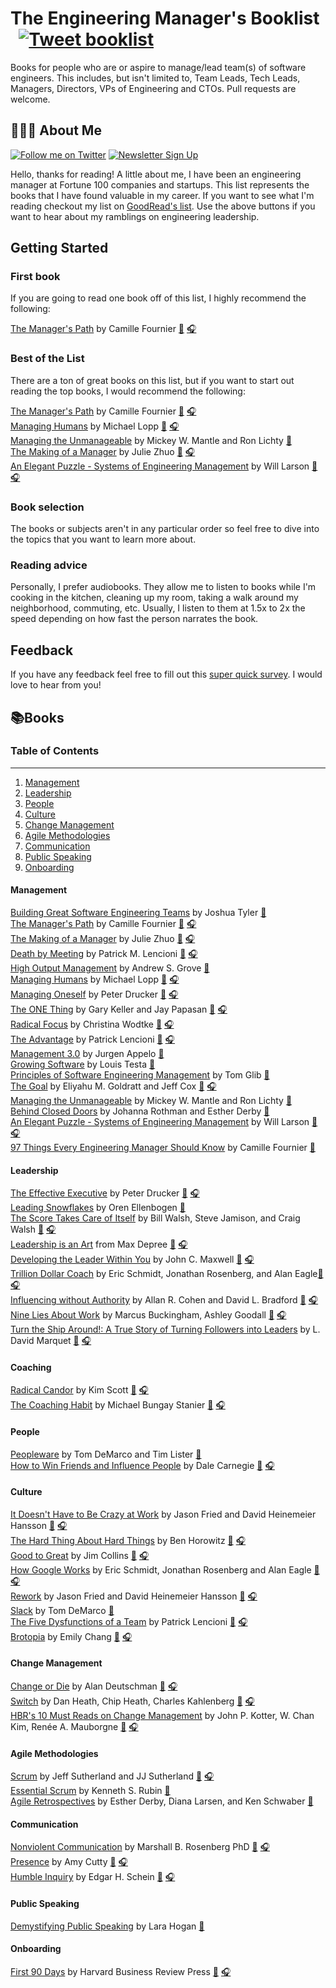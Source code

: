 
# The Engineering Manager's Booklist &nbsp; [![Tweet booklist](https://img.shields.io/twitter/url/https/shields.io.svg?style=social)](https://twitter.com/intent/tweet?text=The%20Engineering%20Manager%27s%20Booklist%20%40jesselpalmer%20https%3A%2F%2Fgithub.com%2Fjesselpalmer%2Fthe-engineering-managers-booklist)

Books for people who are or aspire to manage/lead team(s) of software engineers. This includes, but isn't limited to, Team Leads, Tech Leads, Managers, Directors, VPs of Engineering and CTOs. Pull requests are welcome.  

## 👨🏾‍💻 About Me

 [![Follow me on Twitter](https://img.shields.io/badge/Follow%20me%20on%20Twitter-%40jesselpalmer-blue.svg)](https://twitter.com/jesselpalmer) [![Newsletter Sign Up](https://img.shields.io/badge/Sign%20up%20for%20my%20Newsletter-On%20Engineering%20Leadership-blue.svg)](https://tinyletter.com/jesselpalmer)

Hello, thanks for reading! A little about me, I have been an engineering manager at Fortune 100 companies and startups. This list represents the books that I have found valuable in my career. If you want to see what I'm reading checkout my list on [GoodRead's list](https://www.goodreads.com/review/list/39697003-jesse-palmer?shelf=currently-reading). Use the above buttons if you want to hear about my ramblings on engineering leadership.  

## Getting Started

### First book

If you are going to read one book off of this list, I highly recommend the following:

[The Manager's Path](https://www.amazon.com/gp/product/1491973897/ref=as_li_tl?ie=UTF8&camp=1789&creative=9325&creativeASIN=1491973897&linkCode=as2&tag=ss102520-20&linkId=2ea1cf23d3bf64f72aa01eec941ba59b) by Camille Fournier [📘](https://www.amazon.com/gp/product/1491973897/ref=as_li_tl?ie=UTF8&camp=1789&creative=9325&creativeASIN=1491973897&linkCode=as2&tag=ss102520-20&linkId=2ea1cf23d3bf64f72aa01eec941ba59b) [🎧](https://www.amazon.com/gp/product/B07SV4VDWC/ref=as_li_tl?ie=UTF8&tag=ss102520-20&camp=1789&creative=9325&linkCode=as2&creativeASIN=B07SV4VDWC&linkId=d393bc7736516743a8145c5be25983ee)  

### Best of the List

There are a ton of great books on this list, but if you want to start out reading the top books, I would recommend the following:

[The Manager's Path](https://www.amazon.com/gp/product/1491973897/ref=as_li_tl?ie=UTF8&camp=1789&creative=9325&creativeASIN=1491973897&linkCode=as2&tag=ss102520-20&linkId=2ea1cf23d3bf64f72aa01eec941ba59b) by Camille Fournier [📘](https://www.amazon.com/gp/product/1491973897/ref=as_li_tl?ie=UTF8&camp=1789&creative=9325&creativeASIN=1491973897&linkCode=as2&tag=ss102520-20&linkId=2ea1cf23d3bf64f72aa01eec941ba59b) [🎧](https://www.amazon.com/gp/product/B07SV4VDWC/ref=as_li_tl?ie=UTF8&tag=ss102520-20&camp=1789&creative=9325&linkCode=as2&creativeASIN=B07SV4VDWC&linkId=d393bc7736516743a8145c5be25983ee)  
[Managing Humans](https://www.amazon.com/gp/product/1484221575/ref=as_li_tl?ie=UTF8&camp=1789&creative=9325&creativeASIN=1484221575&linkCode=as2&tag=ss102520-20&linkId=25ce2c9079ddf2f5b86d0c9f301c274d) by Michael Lopp [📘](https://www.amazon.com/gp/product/1484221575/ref=as_li_tl?ie=UTF8&camp=1789&creative=9325&creativeASIN=1484221575&linkCode=as2&tag=ss102520-20&linkId=25ce2c9079ddf2f5b86d0c9f301c274d) [🎧](https://www.amazon.com/Managing-Humans-Humorous-Software-Engineering/dp/B08965CMSS/ref=as_li_ss_tl?dchild=1&keywords=Managing+Humans+audiobook&qid=1603683568&sr=8-7&linkCode=ll1&tag=ss102520-20&linkId=532a57960dacde84db1439f530bc5480&language=en_US)  
[Managing the Unmanageable](https://www.amazon.com/gp/product/0135667364/ref=as_li_tl?ie=UTF8&tag=ss102520-20&camp=1789&creative=9325&linkCode=as2&creativeASIN=0135667364&linkId=d87a2d7f0a59867631ce11a03d97f24f) by Mickey W. Mantle and Ron Lichty [📘](https://www.amazon.com/gp/product/0135667364/ref=as_li_tl?ie=UTF8&tag=ss102520-20&camp=1789&creative=9325&linkCode=as2&creativeASIN=0135667364&linkId=d87a2d7f0a59867631ce11a03d97f24f)  
[The Making of a Manager](https://www.amazon.com/gp/product/0735219567/ref=as_li_tl?ie=UTF8&tag=ss102520-20&camp=1789&creative=9325&linkCode=as2&creativeASIN=0735219567&linkId=b8d722c637c773ca71a15bc5099e3c15) by Julie Zhuo [📘](https://www.amazon.com/gp/product/0735219567/ref=as_li_tl?ie=UTF8&tag=ss102520-20&camp=1789&creative=9325&linkCode=as2&creativeASIN=0735219567&linkId=b8d722c637c773ca71a15bc5099e3c15) [🎧](https://www.amazon.com/Making-Manager-What-Everyone-Looks/dp/B07NGSZGFG/ref=as_li_ss_tl?_encoding=UTF8&qid=&sr=&linkCode=ll1&tag=ss102520-20&linkId=b29bd173df1b9fe8a7bb6897faf3db85&language=en_US)  
[An Elegant Puzzle - Systems of Engineering Management](https://www.amazon.com/gp/product/1732265186/ref=as_li_tl?ie=UTF8&tag=ss102520-20&camp=1789&creative=9325&linkCode=as2&creativeASIN=1732265186&linkId=0afb1256592ee01fc265de7a109bf8e5) by Will Larson [📘](https://www.amazon.com/gp/product/1732265186/ref=as_li_tl?ie=UTF8&tag=ss102520-20&camp=1789&creative=9325&linkCode=as2&creativeASIN=1732265186&linkId=0afb1256592ee01fc265de7a109bf8e5) [🎧](https://www.amazon.com/Elegant-Puzzle-Systems-Engineering-Management/dp/B07SH1DXXM/ref=as_li_ss_tl?dchild=1&keywords=An+Elegant+Puzzle+-+Systems+of+Engineering+Management&qid=1603683914&s=audible&sr=1-1&linkCode=ll1&tag=ss102520-20&linkId=a2def73a81f52b860a75f154283f1983&language=en_US)  

### Book selection

The books or subjects aren't in any particular order so feel free to dive into the topics that you want to learn more about.

### Reading advice

Personally, I prefer audiobooks. They allow me to listen to books while I'm cooking in the kitchen, cleaning up my room, taking a walk around my neighborhood, commuting, etc. Usually, I listen to them at 1.5x to 2x the speed depending on how fast the person narrates the book.

## Feedback

If you have any feedback feel free to fill out this [super quick survey](https://www.surveymonkey.com/r/5PTJNRW). I would love to hear from you!

## 📚Books

### Table of Contents

---

1. [Management](#management)
1. [Leadership](#leadership)
1. [People](#people)
1. [Culture](#culture)
1. [Change Management](#change-management)
1. [Agile Methodologies](#agile-methodologies)
1. [Communication](#communication)
1. [Public Speaking](#public-speaking)
1. [Onboarding](#onboarding)

#### Management

[Building Great Software Engineering Teams](https://www.amazon.com/Building-Great-Software-Engineering-Teams/dp/1484211340/ref=as_li_ss_tl?dchild=1&keywords=Building+Great+Software+Engineering+Teams&qid=1604182521&sr=8-1&linkCode=ll1&tag=ss102520-20&linkId=b529b0160fe47f428bbea6f8c467e9a9&language=en_US) by Joshua Tyler [📘](https://www.amazon.com/Building-Great-Software-Engineering-Teams/dp/1484211340/ref=as_li_ss_tl?dchild=1&keywords=Building+Great+Software+Engineering+Teams&qid=1604182521&sr=8-1&linkCode=ll1&tag=ss102520-20&linkId=b529b0160fe47f428bbea6f8c467e9a9&language=en_US)  
[The Manager's Path](https://www.amazon.com/gp/product/1491973897/ref=as_li_tl?ie=UTF8&camp=1789&creative=9325&creativeASIN=1491973897&linkCode=as2&tag=ss102520-20&linkId=2ea1cf23d3bf64f72aa01eec941ba59b) by Camille Fournier [📘](https://www.amazon.com/gp/product/1491973897/ref=as_li_tl?ie=UTF8&camp=1789&creative=9325&creativeASIN=1491973897&linkCode=as2&tag=ss102520-20&linkId=2ea1cf23d3bf64f72aa01eec941ba59b) [🎧](https://www.amazon.com/gp/product/B07SV4VDWC/ref=as_li_tl?ie=UTF8&tag=ss102520-20&camp=1789&creative=9325&linkCode=as2&creativeASIN=B07SV4VDWC&linkId=d393bc7736516743a8145c5be25983ee)  
[The Making of a Manager](https://www.amazon.com/gp/product/0735219567/ref=as_li_tl?ie=UTF8&tag=ss102520-20&camp=1789&creative=9325&linkCode=as2&creativeASIN=0735219567&linkId=b8d722c637c773ca71a15bc5099e3c15) by Julie Zhuo [📘](https://www.amazon.com/gp/product/0735219567/ref=as_li_tl?ie=UTF8&tag=ss102520-20&camp=1789&creative=9325&linkCode=as2&creativeASIN=0735219567&linkId=b8d722c637c773ca71a15bc5099e3c15) [🎧](https://www.amazon.com/Making-Manager-What-Everyone-Looks/dp/B07NGSZGFG/ref=as_li_ss_tl?_encoding=UTF8&qid=&sr=&linkCode=ll1&tag=ss102520-20&linkId=b29bd173df1b9fe8a7bb6897faf3db85&language=en_US)  
[Death by Meeting](https://www.amazon.com/Death-Meeting-Leadership-Solving-Business/dp/0787968056/ref=as_li_ss_tl?_encoding=UTF8&qid=1604182669&sr=1-1&linkCode=ll1&tag=ss102520-20&linkId=8eb29e7b21145c8d3a9c3337455cb0a8&language=en_US) by Patrick M. Lencioni [📘](https://www.amazon.com/Death-Meeting-Leadership-Solving-Business/dp/0787968056/ref=as_li_ss_tl?_encoding=UTF8&qid=1604182669&sr=1-1&linkCode=ll1&tag=ss102520-20&linkId=8eb29e7b21145c8d3a9c3337455cb0a8&language=en_US) [🎧](https://www.amazon.com/Death-by-Meeting-Patrick-Lencioni-audiobook/dp/B0001ZYZLO/ref=as_li_ss_tl?dchild=1&keywords=Death+by+Meeting&qid=1604182669&s=audible&sr=1-1&linkCode=ll1&tag=ss102520-20&linkId=84210967b4a06546202e57ef4f47b91a&language=en_US)  
[High Output Management](https://www.amazon.com/High-Output-Management-Andrew-Grove/dp/0679762884/ref=as_li_ss_tl?dchild=1&keywords=High+Output+Management&qid=1604182785&s=books&sr=1-1&linkCode=ll1&tag=ss102520-20&linkId=f6b91a740c6beecd39f4a0bd22287538&language=en_US) by Andrew S. Grove [📘](https://www.amazon.com/High-Output-Management-Andrew-Grove/dp/0679762884/ref=as_li_ss_tl?dchild=1&keywords=High+Output+Management&qid=1604182785&s=books&sr=1-1&linkCode=ll1&tag=ss102520-20&linkId=f6b91a740c6beecd39f4a0bd22287538&language=en_US)  
[Managing Humans](https://www.amazon.com/gp/product/1484221575/ref=as_li_tl?ie=UTF8&camp=1789&creative=9325&creativeASIN=1484221575&linkCode=as2&tag=ss102520-20&linkId=25ce2c9079ddf2f5b86d0c9f301c274d) by Michael Lopp [📘](https://www.amazon.com/gp/product/1484221575/ref=as_li_tl?ie=UTF8&camp=1789&creative=9325&creativeASIN=1484221575&linkCode=as2&tag=ss102520-20&linkId=25ce2c9079ddf2f5b86d0c9f301c274d) [🎧](https://www.amazon.com/Managing-Humans-Humorous-Software-Engineering/dp/B08965CMSS/ref=as_li_ss_tl?dchild=1&keywords=Managing+Humans+audiobook&qid=1603683568&sr=8-7&linkCode=ll1&tag=ss102520-20&linkId=532a57960dacde84db1439f530bc5480&language=en_US)  
[Managing Oneself](https://www.amazon.com/Managing-Oneself-Harvard-Business-Classics/dp/142212312X/ref=as_li_ss_tl?dchild=1&keywords=Managing+Oneself&qid=1604182863&s=books&sr=1-1&linkCode=ll1&tag=ss102520-20&linkId=eba16571428f52ccccfd23460da7ba43&language=en_US) by Peter Drucker [📘](https://www.amazon.com/Managing-Oneself-Harvard-Business-Classics/dp/142212312X/ref=as_li_ss_tl?dchild=1&keywords=Managing+Oneself&qid=1604182863&s=books&sr=1-1&linkCode=ll1&tag=ss102520-20&linkId=eba16571428f52ccccfd23460da7ba43&language=en_US) [🎧](https://www.amazon.com/Managing-Oneself-Peter-F-Drucker-audiobook-dp-B0018KTQEC/dp/B0018KTQEC/ref=as_li_ss_tl?_encoding=UTF8&me=&qid=1604182863&linkCode=ll1&tag=ss102520-20&linkId=0ab5571d3567e8a03b4b508e94fda16f&language=en_US)  
[The ONE Thing](https://www.amazon.com/ONE-Thing-Surprisingly-Extraordinary-Results/dp/1885167776/ref=as_li_ss_tl?_encoding=UTF8&qid=1604182947&sr=1-1&linkCode=ll1&tag=ss102520-20&linkId=67be6d5c9009695a71c82f4914c880ca&language=en_US) by Gary Keller and Jay Papasan [📘](https://www.amazon.com/ONE-Thing-Surprisingly-Extraordinary-Results/dp/1885167776/ref=as_li_ss_tl?_encoding=UTF8&qid=1604182947&sr=1-1&linkCode=ll1&tag=ss102520-20&linkId=67be6d5c9009695a71c82f4914c880ca&language=en_US) [🎧](https://www.amazon.com/The-ONE-Thing-audiobook/dp/B00FPVS27W/ref=as_li_ss_tl?dchild=1&keywords=The+ONE+Thing&qid=1604182947&s=audible&sr=1-1&linkCode=ll1&tag=ss102520-20&linkId=99d99886d4d7f89d79658a0ee7138fa9&language=en_US)  
[Radical Focus](https://www.amazon.com/Radical-Focus-Achieving-Important-Objectives/dp/0996006028/ref=as_li_ss_tl?dchild=1&keywords=Radical+Focus&qid=1604183062&s=books&sr=1-1&linkCode=ll1&tag=ss102520-20&linkId=4752bbdc8c021cf3428bf035630b5c1a&language=en_US) by Christina Wodtke [📘](https://www.amazon.com/Radical-Focus-Achieving-Important-Objectives/dp/0996006028/ref=as_li_ss_tl?dchild=1&keywords=Radical+Focus&qid=1604183062&s=books&sr=1-1&linkCode=ll1&tag=ss102520-20&linkId=4752bbdc8c021cf3428bf035630b5c1a&language=en_US) [🎧](https://www.amazon.com/Radical-Focus-Christina-R-Wodtke-audiobook/dp/B01M2V4GAB/ref=as_li_ss_tl?_encoding=UTF8&qid=1604183062&sr=1-1&linkCode=ll1&tag=ss102520-20&linkId=a4857a963bf8ac41158b27004dab777e&language=en_US)  
[The Advantage](https://www.amazon.com/Advantage-Organizational-Health-Everything-Business/dp/0470941529/ref=as_li_ss_tl?ie=UTF8&aaxitk=e3RHSN3kd-gBpVaSCdjzHQ&hsa_cr_id=3861155770301&ref_=sbx_be_s_sparkle_td_asin_1&linkCode=ll1&tag=ss102520-20&linkId=c3faef98ddda90b2854863267639ba27&language=en_US) by Patrick Lencioni [📘](https://www.amazon.com/Advantage-Organizational-Health-Everything-Business/dp/0470941529/ref=as_li_ss_tl?ie=UTF8&aaxitk=e3RHSN3kd-gBpVaSCdjzHQ&hsa_cr_id=3861155770301&ref_=sbx_be_s_sparkle_td_asin_1&linkCode=ll1&tag=ss102520-20&linkId=c3faef98ddda90b2854863267639ba27&language=en_US) [🎧](https://www.amazon.com/gp/product/B007MIWCAY/ref=as_li_ss_tl?ie=UTF8&linkCode=ll1&tag=ss102520-20&linkId=c05262830cb8973d573079793ea48794&language=en_US)  
[Management 3.0](https://www.amazon.com/gp/product/0321712471/ref=as_li_ss_tl?ie=UTF8&linkCode=ll1&tag=ss102520-20&linkId=3eb9cf60c14bd946041aa0558f7537be&language=en_US) by Jurgen Appelo [📘](https://www.amazon.com/gp/product/0321712471/ref=as_li_ss_tl?ie=UTF8&linkCode=ll1&tag=ss102520-20&linkId=3eb9cf60c14bd946041aa0558f7537be&language=en_US)  
[Growing Software](https://www.amazon.com/Growing-Software-Strategies-Managing-Engineers/dp/1593271832/ref=as_li_ss_tl?dchild=1&keywords=Growing+Software&qid=1604183411&s=books&sr=1-2&linkCode=ll1&tag=ss102520-20&linkId=c364a9285130612e51edc1c0a4ca8244&language=en_US) by Louis Testa [📘](https://www.amazon.com/Growing-Software-Strategies-Managing-Engineers/dp/1593271832/ref=as_li_ss_tl?dchild=1&keywords=Growing+Software&qid=1604183411&s=books&sr=1-2&linkCode=ll1&tag=ss102520-20&linkId=c364a9285130612e51edc1c0a4ca8244&language=en_US)  
[Principles of Software Engineering Management](https://www.amazon.com/Principles-Software-Engineering-Management-Gilb/dp/0201192462/ref=as_li_ss_tl?dchild=1&keywords=Principles+of+Software+Engineering+Management&qid=1604183526&s=books&sr=1-2&linkCode=ll1&tag=ss102520-20&linkId=1e69d4c17a91cdfdf99067f58d36ec56&language=en_US) by Tom Glib [📘](https://www.amazon.com/Principles-Software-Engineering-Management-Gilb/dp/0201192462/ref=as_li_ss_tl?dchild=1&keywords=Principles+of+Software+Engineering+Management&qid=1604183526&s=books&sr=1-2&linkCode=ll1&tag=ss102520-20&linkId=1e69d4c17a91cdfdf99067f58d36ec56&language=en_US)  
[The Goal](https://www.amazon.com/Goal-Process-Ongoing-Improvement/dp/0884271951/ref=as_li_ss_tl?dchild=1&keywords=The+Goal&qid=1604183641&s=books&sr=1-3&linkCode=ll1&tag=ss102520-20&linkId=4131e0a0856d80a8dd877477425c05b4&language=en_US) by Eliyahu M. Goldratt and Jeff Cox [📘](https://www.amazon.com/Goal-Process-Ongoing-Improvement/dp/0884271951/ref=as_li_ss_tl?dchild=1&keywords=The+Goal&qid=1604183641&s=books&sr=1-3&linkCode=ll1&tag=ss102520-20&linkId=4131e0a0856d80a8dd877477425c05b4&language=en_US) [🎧](https://www.amazon.com/The-Goal-audiobook/dp/B00IFGGDA2/ref=as_li_ss_tl?_encoding=UTF8&qid=1604183641&sr=1-3&linkCode=ll1&tag=ss102520-20&linkId=d5b68659b83d500483b4cdceaf049ba8&language=en_US)  
[Managing the Unmanageable](https://www.amazon.com/Managing-Unmanageable-2nd-Mickey-Mantle/dp/0135667364/ref=as_li_ss_tl?crid=1XQ1RNHCOT6N1&dchild=1&keywords=managing+the+unmanageable&qid=1604183761&sprefix=Managing+the+Unmanageable,audible,220&sr=8-2&linkCode=ll1&tag=ss102520-20&linkId=cbfe4deadb09882d9bdfa090acb9e64c&language=en_US) by Mickey W. Mantle and Ron Lichty [📘](https://www.amazon.com/Managing-Unmanageable-2nd-Mickey-Mantle/dp/0135667364/ref=as_li_ss_tl?crid=1XQ1RNHCOT6N1&dchild=1&keywords=managing+the+unmanageable&qid=1604183761&sprefix=Managing+the+Unmanageable,audible,220&sr=8-2&linkCode=ll1&tag=ss102520-20&linkId=cbfe4deadb09882d9bdfa090acb9e64c&language=en_US)  
[Behind Closed Doors](https://www.amazon.com/Behind-Closed-Doors-Management-Programmers-dp-0976694026/dp/0976694026/ref=as_li_ss_tl?_encoding=UTF8&me=&qid=&linkCode=ll1&tag=ss102520-20&linkId=a352bbfd156b54dcf01706b9e3b8b27b&language=en_US) by Johanna Rothman and Esther Derby [📘](https://www.amazon.com/Behind-Closed-Doors-Management-Programmers-dp-0976694026/dp/0976694026/ref=as_li_ss_tl?_encoding=UTF8&me=&qid=&linkCode=ll1&tag=ss102520-20&linkId=a352bbfd156b54dcf01706b9e3b8b27b&language=en_US)  
[An Elegant Puzzle - Systems of Engineering Management](https://www.amazon.com/gp/product/1732265186/ref=as_li_tl?ie=UTF8&tag=ss102520-20&camp=1789&creative=9325&linkCode=as2&creativeASIN=1732265186&linkId=0afb1256592ee01fc265de7a109bf8e5) by Will Larson [📘](https://www.amazon.com/gp/product/1732265186/ref=as_li_tl?ie=UTF8&tag=ss102520-20&camp=1789&creative=9325&linkCode=as2&creativeASIN=1732265186&linkId=0afb1256592ee01fc265de7a109bf8e5) [🎧](https://www.amazon.com/Elegant-Puzzle-Systems-Engineering-Management/dp/B07SH1DXXM/ref=as_li_ss_tl?dchild=1&keywords=An+Elegant+Puzzle+-+Systems+of+Engineering+Management&qid=1603683914&s=audible&sr=1-1&linkCode=ll1&tag=ss102520-20&linkId=a2def73a81f52b860a75f154283f1983&language=en_US)  
[97 Things Every Engineering Manager Should Know](https://www.amazon.com/Things-Every-Engineering-Manager-Should/dp/1492050903/ref=as_li_ss_tl?dchild=1&keywords=97+Things+Every+Engineering+Manager+Should+Know&qid=1604183960&s=books&sr=1-2&linkCode=ll1&tag=ss102520-20&linkId=8cf77362ab0f3808b9059d80eeba52d8&language=en_US) by Camille Fournier [📘](https://www.amazon.com/Things-Every-Engineering-Manager-Should/dp/1492050903/ref=as_li_ss_tl?dchild=1&keywords=97+Things+Every+Engineering+Manager+Should+Know&qid=1604183960&s=books&sr=1-2&linkCode=ll1&tag=ss102520-20&linkId=8cf77362ab0f3808b9059d80eeba52d8&language=en_US)  

#### Leadership

[The Effective Executive](https://www.amazon.com/gp/product/0060833459/ref=as_li_ss_tl?ie=UTF8&linkCode=ll1&tag=ss102520-20&linkId=96ad734172a9d3add6e4ec33e45f80e2&language=en_US) by Peter Drucker [📘](https://www.amazon.com/gp/product/0060833459/ref=as_li_ss_tl?ie=UTF8&linkCode=ll1&tag=ss102520-20&linkId=96ad734172a9d3add6e4ec33e45f80e2&language=en_US) [🎧](https://www.amazon.com/The-Effective-Executive-audiobook/dp/B01N51TCT1/ref=as_li_ss_tl?_encoding=UTF8&qid=&sr=&linkCode=ll1&tag=ss102520-20&linkId=fe377721a259287ab37356d2565a1320&language=en_US)  
[Leading Snowflakes](http://leadingsnowflakes.com) by Oren Ellenbogen [📘](http://leadingsnowflakes.com)  
[The Score Takes Care of Itself](https://www.amazon.com/Score-Takes-Care-Itself-Philosophy/dp/1591843472/ref=as_li_ss_tl?dchild=1&keywords=The+Score+Takes+Care+of+Itself&qid=1604968572&sr=8-1&linkCode=ll1&tag=ss102520-20&linkId=cb29bab3de084ff1bfd847a4985f64ec&language=en_US) by Bill Walsh, Steve Jamison, and Craig Walsh [📘](https://www.amazon.com/Score-Takes-Care-Itself-Philosophy/dp/1591843472/ref=as_li_ss_tl?dchild=1&keywords=The+Score+Takes+Care+of+Itself&qid=1604968572&sr=8-1&linkCode=ll1&tag=ss102520-20&linkId=cb29bab3de084ff1bfd847a4985f64ec&language=en_US) [🎧](https://www.amazon.com/Score-Takes-Care-of-Itself-audiobook/dp/B002OT6FXG/ref=as_li_ss_tl?_encoding=UTF8&qid=1604968572&sr=8-1&linkCode=ll1&tag=ss102520-20&linkId=8e29d5ce1a3f4beb8d6a431f46abf11d&language=en_US)  
[Leadership is an Art](https://www.amazon.com/Leadership-Art-Max-Depree/dp/0385512465/ref=as_li_ss_tl?_encoding=UTF8&qid=&sr=&linkCode=ll1&tag=ss102520-20&linkId=d5f76a253221d875145e94c7ee056eb1&language=en_US) from Max Depree [📘](https://www.amazon.com/Leadership-Art-Max-Depree/dp/0385512465/ref=as_li_ss_tl?_encoding=UTF8&qid=&sr=&linkCode=ll1&tag=ss102520-20&linkId=d5f76a253221d875145e94c7ee056eb1&language=en_US) [🎧](https://www.amazon.com/Leadership-Is-an-Art-audiobook/dp/B00005461F/ref=as_li_ss_tl?_encoding=UTF8&qid=&sr=&linkCode=ll1&tag=ss102520-20&linkId=fab4f4e016fac8dc52bd5d9f8ab6aecd&language=en_US)  
[Developing the Leader Within You](https://www.amazon.com/Developing-Leader-Within-You-2-0/dp/0718074084/ref=as_li_ss_tl?dchild=1&keywords=Developing+the+Leader+Within+You&qid=1604968721&sr=8-2&linkCode=ll1&tag=ss102520-20&linkId=e0162743c4c81a8bc237ac322b86cc97&language=en_US) by John C. Maxwell [📘](https://www.amazon.com/Developing-Leader-Within-You-2-0/dp/0718074084/ref=as_li_ss_tl?dchild=1&keywords=Developing+the+Leader+Within+You&qid=1604968721&sr=8-2&linkCode=ll1&tag=ss102520-20&linkId=e0162743c4c81a8bc237ac322b86cc97&language=en_US) [🎧](https://www.amazon.com/Developing-Leader-Within-You-2-0/dp/B0786ZNL3D/ref=as_li_ss_tl?_encoding=UTF8&qid=1604968721&sr=8-2&linkCode=ll1&tag=ss102520-20&linkId=c7ca561c8b8b3711aafb24a9f4f02b0e&language=en_US)  
[Trillion Dollar Coach](https://www.amazon.com/Trillion-Dollar-Coach-Leadership-Playbook/dp/0062839268/ref=as_li_ss_tl?dchild=1&keywords=Trillion+Dollar+Coach&qid=1604968783&sr=8-2&linkCode=ll1&tag=ss102520-20&linkId=1c0532b466791a43eca7e251b0b25f04&language=en_US)
by Eric Schmidt, Jonathan Rosenberg, and Alan Eagle[📘](https://www.amazon.com/Trillion-Dollar-Coach-Leadership-Playbook/dp/0062839268/ref=as_li_ss_tl?dchild=1&keywords=Trillion+Dollar+Coach&qid=1604968783&sr=8-2&linkCode=ll1&tag=ss102520-20&linkId=1c0532b466791a43eca7e251b0b25f04&language=en_US) [🎧](https://www.amazon.com/Trillion-Dollar-Coach-audiobook/dp/B07MVKGV9V/ref=as_li_ss_tl?_encoding=UTF8&qid=1604968783&sr=8-2&linkCode=ll1&tag=ss102520-20&linkId=c029d73fecd48a6a16bbf5c6f167e094&language=en_US)  
[Influencing without Authority](https://www.amazon.com/Influence-Without-Authority-Allan-Cohen/dp/1119347718/ref=as_li_ss_tl?dchild=1&keywords=Influencing+without+Authority&qid=1604968841&sr=8-1&linkCode=ll1&tag=ss102520-20&linkId=ab0c30106c3d113efb80b369aeb30162&language=en_US) by Allan R. Cohen and David L. Bradford [📘](https://www.amazon.com/Influence-Without-Authority-Allan-Cohen/dp/1119347718/ref=as_li_ss_tl?dchild=1&keywords=Influencing+without+Authority&qid=1604968841&sr=8-1&linkCode=ll1&tag=ss102520-20&linkId=ab0c30106c3d113efb80b369aeb30162&language=en_US) [🎧](https://www.amazon.com/Influence-Without-Authority-3rd-Edition/dp/B0783QP5KH/ref=as_li_ss_tl?_encoding=UTF8&qid=1604968841&sr=8-1&linkCode=ll1&tag=ss102520-20&linkId=728017d526eeaf3db1a31a18a7726bc3&language=en_US)  
[Nine Lies About Work](https://www.amazon.com/Nine-Lies-about-Work-Freethinking/dp/1633696308/ref=as_li_ss_tl?dchild=1&keywords=Nine+Lies+About+Work&qid=1604968919&sr=8-1&linkCode=ll1&tag=ss102520-20&linkId=942234d396100b9a0965d0a2cf4d9100&language=en_US) by Marcus Buckingham, Ashley Goodall [📘](https://www.amazon.com/Nine-Lies-about-Work-Freethinking/dp/1633696308/ref=as_li_ss_tl?dchild=1&keywords=Nine+Lies+About+Work&qid=1604968919&sr=8-1&linkCode=ll1&tag=ss102520-20&linkId=942234d396100b9a0965d0a2cf4d9100&language=en_US) [🎧](https://www.amazon.com/Nine-Lies-About-Work-audiobook/dp/B07Q3J5MK3/ref=as_li_ss_tl?_encoding=UTF8&qid=1604968919&sr=8-1&linkCode=ll1&tag=ss102520-20&linkId=373200e444fd4493220503d2d9035926&language=en_US)  
[Turn the Ship Around!: A True Story of Turning Followers into Leaders](https://www.amazon.com/Turn-Ship-Around-Turning-Followers/dp/1591846404/ref=as_li_ss_tl?dchild=1&keywords=Turn+the+Ship+Around!:+A+True+Story+of+Turning+Followers+into+Leaders&qid=1604968977&sr=8-1&linkCode=ll1&tag=ss102520-20&linkId=ce184feacdd4b9670d255bf8babcbcd4&language=en_US) by L. David Marquet [📘](https://www.amazon.com/Turn-Ship-Around-Turning-Followers/dp/1591846404/ref=as_li_ss_tl?dchild=1&keywords=Turn+the+Ship+Around!:+A+True+Story+of+Turning+Followers+into+Leaders&qid=1604968977&sr=8-1&linkCode=ll1&tag=ss102520-20&linkId=ce184feacdd4b9670d255bf8babcbcd4&language=en_US) [🎧](https://www.amazon.com/Turn-Ship-Around-L-David-Marquet-audiobook/dp/B00CTDYYG2/ref=as_li_ss_tl?_encoding=UTF8&qid=1604968977&sr=8-1&linkCode=ll1&tag=ss102520-20&linkId=b85171de9c78f40cc0704343c36f933b&language=en_US)  

#### Coaching

[Radical Candor](https://www.amazon.com/Radical-Candor-Revised-Kick-Ass-Humanity/dp/1250235375/ref=as_li_ss_tl?_encoding=UTF8&qid=&sr=&linkCode=ll1&tag=ss102520-20&linkId=9ce5d834ef3703066165a930e4400a20&language=en_US) by Kim Scott [📘](https://www.amazon.com/Radical-Candor-Revised-Kick-Ass-Humanity/dp/1250235375/ref=as_li_ss_tl?_encoding=UTF8&qid=&sr=&linkCode=ll1&tag=ss102520-20&linkId=9ce5d834ef3703066165a930e4400a20&language=en_US) [🎧](https://www.amazon.com/Radical-Candor-Kim-Scott/dp/B01MY574EE/ref=as_li_ss_tl?_encoding=UTF8&qid=&sr=&linkCode=ll1&tag=ss102520-20&linkId=9898d6695e325ba09dd769356309a6a1&language=en_US)  
[The Coaching Habit](https://www.amazon.com/Coaching-Habit-Less-Change-Forever/dp/0978440749/ref=as_li_ss_tl?_encoding=UTF8&qid=1605043475&sr=1-1&linkCode=ll1&tag=ss102520-20&linkId=90472aa2b46da886734cdd2e3b57d501&language=en_US) by Michael Bungay Stanier [📘](https://www.amazon.com/Coaching-Habit-Less-Change-Forever/dp/0978440749/ref=as_li_ss_tl?_encoding=UTF8&qid=1605043475&sr=1-1&linkCode=ll1&tag=ss102520-20&linkId=90472aa2b46da886734cdd2e3b57d501&language=en_US) [🎧](https://www.amazon.com/The-Coaching-Habit-audiobook/dp/B01HH7IORO/ref=as_li_ss_tl?dchild=1&keywords=The+Coaching+Habit&qid=1605043475&s=audible&sr=1-1&linkCode=ll1&tag=ss102520-20&linkId=108c2af8988f45724d33ec8a9b1ed5c8&language=en_US)  

#### People

[Peopleware](https://www.amazon.com/gp/product/0321934113/ref=as_li_ss_tl?ie=UTF8&linkCode=ll1&tag=ss102520-20&linkId=76ee24210f163b94e8446aaacbd8818a&language=en_US) by Tom DeMarco and Tim Lister [📘](https://www.amazon.com/gp/product/0321934113/ref=as_li_ss_tl?ie=UTF8&linkCode=ll1&tag=ss102520-20&linkId=76ee24210f163b94e8446aaacbd8818a&language=en_US)  
[How to Win Friends and Influence People](https://www.amazon.com/gp/product/0671027034/ref=as_li_ss_tl?ie=UTF8&linkCode=ll1&tag=ss102520-20&linkId=9b8c51e7ba32f188bedb13951e868631&language=en_US) by Dale Carnegie [📘](https://www.amazon.com/gp/product/0671027034/ref=as_li_ss_tl?ie=UTF8&linkCode=ll1&tag=ss102520-20&linkId=9b8c51e7ba32f188bedb13951e868631&language=en_US) [🎧](https://www.amazon.com/How-Win-Friends-Influence-People/dp/B08L9XPW21/ref=as_li_ss_tl?_encoding=UTF8&qid=&sr=&linkCode=ll1&tag=ss102520-20&linkId=053d3f620987fe341d8db86b9cc23d1b&language=en_US)

#### Culture

[It Doesn't Have to Be Crazy at Work](https://www.amazon.com/gp/product/0062874780/ref=as_li_ss_tl?ie=UTF8&linkCode=ll1&tag=ss102520-20&linkId=efc1ad17190b6a42adb9eeb132cdf193&language=en_US) by Jason Fried and David Heinemeier Hansson [📘](https://www.amazon.com/gp/product/0062874780/ref=as_li_ss_tl?ie=UTF8&linkCode=ll1&tag=ss102520-20&linkId=efc1ad17190b6a42adb9eeb132cdf193&language=en_US) [🎧](https://www.amazon.com/gp/product/B07G8L5NZ9/ref=as_li_ss_tl?ie=UTF8&linkCode=ll1&tag=ss102520-20&linkId=dd6fd7bfe64f75db4fc9234ba96af13d&language=en_US)  
[The Hard Thing About Hard Things](https://www.amazon.com/Hard-Thing-About-Things-Building/dp/0062273205/ref=as_li_ss_tl?_encoding=UTF8&qid=1605045326&sr=1-1&linkCode=ll1&tag=ss102520-20&linkId=346f51b3cb1244964cea7ec93546220f&language=en_US) by Ben Horowitz [📘](https://www.amazon.com/Hard-Thing-About-Things-Building/dp/0062273205/ref=as_li_ss_tl?_encoding=UTF8&qid=1605045326&sr=1-1&linkCode=ll1&tag=ss102520-20&linkId=346f51b3cb1244964cea7ec93546220f&language=en_US) [🎧](https://www.amazon.com/Hard-Thing-About-Hard-Things-audiobook/dp/B00I0A6HUO/ref=as_li_ss_tl?dchild=1&keywords=The+Hard+Thing+About+Hard+Things&qid=1605045326&s=audible&sr=1-1&linkCode=ll1&tag=ss102520-20&linkId=1a9cc0c165b439c43108fdec1b1729bc&language=en_US)  
[Good to Great](https://www.amazon.com/Good-Great-Some-Companies-Others/dp/0066620996/ref=as_li_ss_tl?dchild=1&keywords=Good+to+Great&qid=1605045401&s=books&sr=1-1&linkCode=ll1&tag=ss102520-20&linkId=f98e475b588f652596ea4045b216aecb&language=en_US) by Jim Collins [📘](https://www.amazon.com/Good-Great-Some-Companies-Others/dp/0066620996/ref=as_li_ss_tl?dchild=1&keywords=Good+to+Great&qid=1605045401&s=books&sr=1-1&linkCode=ll1&tag=ss102520-20&linkId=f98e475b588f652596ea4045b216aecb&language=en_US) [🎧](https://www.amazon.com/Good-to-Great-Jim-Collins-audiobook/dp/B003VXI5MS/ref=as_li_ss_tl?_encoding=UTF8&qid=1605045401&sr=1-1&linkCode=ll1&tag=ss102520-20&linkId=b0f0768d129bd5a5ac02ecb114216efc&language=en_US)  
[How Google Works](https://www.amazon.com/How-Google-Works-Eric-Schmidt/dp/1455582344/ref=as_li_ss_tl?_encoding=UTF8&qid=1605045492&sr=1-1&linkCode=ll1&tag=ss102520-20&linkId=0f5b67a5fa032738e82b204068ac73fd&language=en_US) by Eric Schmidt, Jonathan Rosenberg and Alan Eagle [📘](https://www.amazon.com/How-Google-Works-Eric-Schmidt/dp/1455582344/ref=as_li_ss_tl?_encoding=UTF8&qid=1605045492&sr=1-1&linkCode=ll1&tag=ss102520-20&linkId=0f5b67a5fa032738e82b204068ac73fd&language=en_US) [🎧](https://www.amazon.com/How-Google-Works-audiobook/dp/B00MOZPSYW/ref=as_li_ss_tl?dchild=1&keywords=How+Google+Works&qid=1605045492&s=audible&sr=1-1&linkCode=ll1&tag=ss102520-20&linkId=514a6dac917779546ccd7725313d72fd&language=en_US)  
[Rework](https://www.amazon.com/Rework-Jason-Fried/dp/0307463745/ref=as_li_ss_tl?dchild=1&keywords=Rework&qid=1605045599&s=books&sr=1-2&linkCode=ll1&tag=ss102520-20&linkId=cdd737f518b3606d545d03357d4c0096&language=en_US) by Jason Fried and David Heinemeier Hansson [📘](https://www.amazon.com/Rework-Jason-Fried/dp/0307463745/ref=as_li_ss_tl?dchild=1&keywords=Rework&qid=1605045599&s=books&sr=1-2&linkCode=ll1&tag=ss102520-20&linkId=cdd737f518b3606d545d03357d4c0096&language=en_US) [🎧](https://www.amazon.com/Rework-audiobook/dp/B003BLGD06/ref=as_li_ss_tl?_encoding=UTF8&qid=1605045599&sr=1-2&linkCode=ll1&tag=ss102520-20&linkId=a16b24508d1c849a70ae11b9255afc4f&language=en_US)  
[Slack](https://www.amazon.com/Slack-Getting-Burnout-Busywork-Efficiency/dp/0767907698/ref=as_li_ss_tl?dchild=1&keywords=Slack&qid=1605045678&s=books&sr=1-2&linkCode=ll1&tag=ss102520-20&linkId=c755842842a1d4cb601e40484d99f6e2&language=en_US) by Tom DeMarco [📘](https://www.amazon.com/Slack-Getting-Burnout-Busywork-Efficiency/dp/0767907698/ref=as_li_ss_tl?dchild=1&keywords=Slack&qid=1605045678&s=books&sr=1-2&linkCode=ll1&tag=ss102520-20&linkId=c755842842a1d4cb601e40484d99f6e2&language=en_US)  
[The Five Dysfunctions of a Team](https://www.amazon.com/Five-Dysfunctions-Team-Leadership-Fable/dp/0787960756/ref=as_li_ss_tl?dchild=1&keywords=The+Five+Dysfunctions+of+a+Team&qid=1605045721&s=books&sr=1-1&linkCode=ll1&tag=ss102520-20&linkId=ff7dc488bd9699b2f8c689990ddc76d1&language=en_US) by Patrick Lencioni [📘](https://www.amazon.com/Five-Dysfunctions-Team-Leadership-Fable/dp/0787960756/ref=as_li_ss_tl?dchild=1&keywords=The+Five+Dysfunctions+of+a+Team&qid=1605045721&s=books&sr=1-1&linkCode=ll1&tag=ss102520-20&linkId=ff7dc488bd9699b2f8c689990ddc76d1&language=en_US) [🎧](https://www.amazon.com/Five-Dysfunctions-of-Team-audiobook-dp-B000079XXR/dp/B000079XXR/ref=as_li_ss_tl?_encoding=UTF8&me=&qid=1605045721&linkCode=ll1&tag=ss102520-20&linkId=1c6c3e21663b26a4b34d178faaaba6bc&language=en_US)  
[Brotopia](https://www.amazon.com/Brotopia-Breaking-Boys-Silicon-Valley/dp/0735213534/ref=as_li_ss_tl?_encoding=UTF8&qid=1605045785&sr=1-1&linkCode=ll1&tag=ss102520-20&linkId=697b7903724d6123bc2ccfd68a3ecf61&language=en_US) by Emily Chang [📘](https://www.amazon.com/Brotopia-Breaking-Boys-Silicon-Valley/dp/0735213534/ref=as_li_ss_tl?_encoding=UTF8&qid=1605045785&sr=1-1&linkCode=ll1&tag=ss102520-20&linkId=697b7903724d6123bc2ccfd68a3ecf61&language=en_US) [🎧](https://www.amazon.com/Brotopia-Emily-Chang-audiobook/dp/B078SG9X3Q/ref=as_li_ss_tl?dchild=1&keywords=Brotopia&qid=1605045785&s=audible&sr=1-1&linkCode=ll1&tag=ss102520-20&linkId=3b1e06ab89d2ae8c83b97968b1011760&language=en_US)  

#### Change Management

[Change or Die](https://www.amazon.com/gp/product/0061373672/ref=as_li_ss_tl?ie=UTF8&linkCode=ll1&tag=ss102520-20&linkId=30498f4a377991559f8320c4e52c759a&language=en_US) by Alan Deutschman [📘](https://www.amazon.com/gp/product/0061373672/ref=as_li_ss_tl?ie=UTF8&linkCode=ll1&tag=ss102520-20&linkId=30498f4a377991559f8320c4e52c759a&language=en_US) [🎧](https://www.amazon.com/Change-or-Die-Alan-Deutschman-audiobook/dp/B000MV8X3I/ref=as_li_ss_tl?_encoding=UTF8&qid=&sr=&linkCode=ll1&tag=ss102520-20&linkId=7fc201254ebb03be1e3141afc0338ef9&language=en_US)  
[Switch](https://www.amazon.com/gp/product/0385528752/ref=as_li_ss_tl?ie=UTF8&linkCode=ll1&tag=ss102520-20&linkId=0501b8166a8bd323675cf57a134ee019&language=en_US) by Dan Heath, Chip Heath, Charles Kahlenberg [📘](https://www.amazon.com/gp/product/0385528752/ref=as_li_ss_tl?ie=UTF8&linkCode=ll1&tag=ss102520-20&linkId=0501b8166a8bd323675cf57a134ee019&language=en_US) [🎧](https://www.amazon.com/Switch-Dan-Heath-Chip-Heath-audiobook/dp/B0038NLX9S/ref=as_li_ss_tl?_encoding=UTF8&qid=&sr=&linkCode=ll1&tag=ss102520-20&linkId=f66b7908df399053a2979edee5b6722e&language=en_US)  
[HBR's 10 Must Reads on Change Management](https://www.amazon.com/Change-Management-including-featured-Leading/dp/1633694518/ref=as_li_ss_tl?_encoding=UTF8&qid=1605046662&sr=1-1&linkCode=ll1&tag=ss102520-20&linkId=c8d5eb6ad004a629877173756f64dfda&language=en_US) by John P. Kotter, W. Chan Kim, Renée A. Mauborgne [📘](https://www.amazon.com/Change-Management-including-featured-Leading/dp/1633694518/ref=as_li_ss_tl?_encoding=UTF8&qid=1605046662&sr=1-1&linkCode=ll1&tag=ss102520-20&linkId=c8d5eb6ad004a629877173756f64dfda&language=en_US) [🎧](https://www.amazon.com/HBRs-Must-Reads-Change-Management/dp/B00ZB59U82/ref=as_li_ss_tl?dchild=1&keywords=HBR's+10+Must+Reads+on+Change+Management&qid=1605046662&s=audible&sr=1-1&linkCode=ll1&tag=ss102520-20&linkId=d3dd1d1d1ecfe7186ea2dd9a274b96e6&language=en_US)  

#### Agile Methodologies

[Scrum](https://amzn.to/2VgfYdT) by Jeff Sutherland and JJ Sutherland [📘](https://amzn.to/2VgfYdT) [🎧](https://amzn.to/2ZruGhC)  
[Essential Scrum](https://amzn.to/2IxNqXu) by Kenneth S. Rubin [📘](https://amzn.to/2IxNqXu)  
[Agile Retrospectives](https://amzn.to/2XwMrdA) by Esther Derby, Diana Larsen, and Ken Schwaber [📘](https://amzn.to/2XwMrdA)  

#### Communication

[Nonviolent Communication](https://amzn.to/2Znpzio) by Marshall B. Rosenberg PhD [📘](https://amzn.to/2Znpzio) [🎧](https://amzn.to/2VfzIOZ)  
[Presence](https://amzn.to/2KTRp2s) by Amy Cutty [📘](https://amzn.to/2KTRp2s) [🎧](https://amzn.to/2Vl8Z3q)  
[Humble Inquiry](https://www.amazon.com/Humble-Inquiry-Gentle-Instead-Telling/dp/1609949811) by Edgar H. Schein [📘](https://www.amazon.com/Humble-Inquiry-Gentle-Instead-Telling/dp/1609949811) [🎧](https://www.amazon.com/Humble-Inquiry-Gentle-Instead-Telling/dp/B00M1Z30A4/ref=tmm_aud_swatch_0?_encoding=UTF8&qid=&sr=)  

#### Public Speaking

[Demystifying Public Speaking](https://amzn.to/2DHm90T) by Lara Hogan [📘](https://amzn.to/2DHm90T)  

#### Onboarding

[First 90 Days](https://amzn.to/2Jt7N7P) by Harvard Business Review Press [📘](https://amzn.to/2Jt7N7P) [🎧](https://amzn.to/2Vo4plY)  
